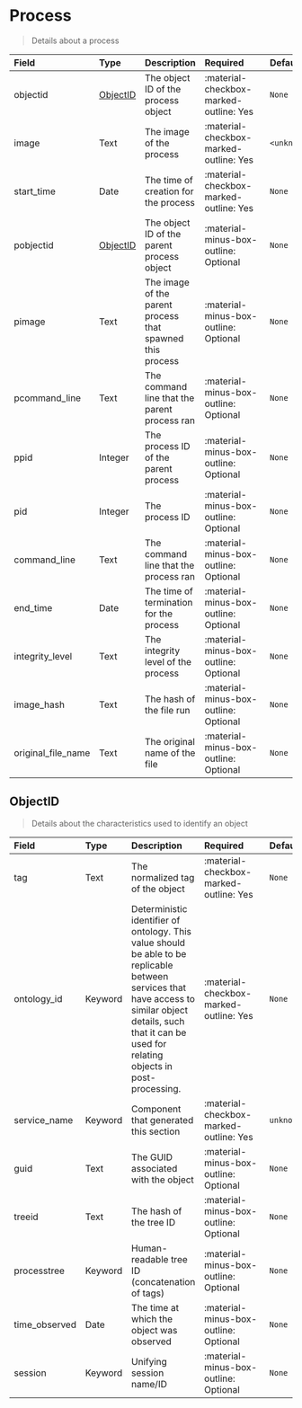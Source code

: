[comment]: # (AUTOGENERATED MARKDOWN CONTENT. UPDATES TO ODM DOCUMENTATION SHOULD BE DONE THROUGH ASSEMBLYLINE-BASE REPO!)
# Process
> Details about a process

| Field | Type | Description | Required | Default |
| :--- | :--- | :--- | :--- | :--- |
| objectid | [ObjectID](/assemblyline4_docs/odm/models/ontology/results/process/#objectid) | The object ID of the process object | <div style="width:100px">:material-checkbox-marked-outline: Yes</div> | `None` |
| image | Text | The image of the process | <div style="width:100px">:material-checkbox-marked-outline: Yes</div> | `<unknown_image>` |
| start_time | Date | The time of creation for the process | <div style="width:100px">:material-checkbox-marked-outline: Yes</div> | `None` |
| pobjectid | [ObjectID](/assemblyline4_docs/odm/models/ontology/results/process/#objectid) | The object ID of the parent process object | <div style="width:100px">:material-minus-box-outline: Optional</div> | `None` |
| pimage | Text | The image of the parent process that spawned this process | <div style="width:100px">:material-minus-box-outline: Optional</div> | `None` |
| pcommand_line | Text | The command line that the parent process ran | <div style="width:100px">:material-minus-box-outline: Optional</div> | `None` |
| ppid | Integer | The process ID of the parent process | <div style="width:100px">:material-minus-box-outline: Optional</div> | `None` |
| pid | Integer | The process ID | <div style="width:100px">:material-minus-box-outline: Optional</div> | `None` |
| command_line | Text | The command line that the process ran | <div style="width:100px">:material-minus-box-outline: Optional</div> | `None` |
| end_time | Date | The time of termination for the process | <div style="width:100px">:material-minus-box-outline: Optional</div> | `None` |
| integrity_level | Text | The integrity level of the process | <div style="width:100px">:material-minus-box-outline: Optional</div> | `None` |
| image_hash | Text | The hash of the file run | <div style="width:100px">:material-minus-box-outline: Optional</div> | `None` |
| original_file_name | Text | The original name of the file | <div style="width:100px">:material-minus-box-outline: Optional</div> | `None` |


[comment]: # (AUTOGENERATED MARKDOWN CONTENT. UPDATES TO ODM DOCUMENTATION SHOULD BE DONE THROUGH ASSEMBLYLINE-BASE REPO!)
## ObjectID
> Details about the characteristics used to identify an object

| Field | Type | Description | Required | Default |
| :--- | :--- | :--- | :--- | :--- |
| tag | Text | The normalized tag of the object | <div style="width:100px">:material-checkbox-marked-outline: Yes</div> | `None` |
| ontology_id | Keyword | Deterministic identifier of ontology. This value should be able to be replicable between services that have access to similar object details, such that it can be used for relating objects in post-processing. | <div style="width:100px">:material-checkbox-marked-outline: Yes</div> | `None` |
| service_name | Keyword | Component that generated this section | <div style="width:100px">:material-checkbox-marked-outline: Yes</div> | `unknown` |
| guid | Text | The GUID associated with the object | <div style="width:100px">:material-minus-box-outline: Optional</div> | `None` |
| treeid | Text | The hash of the tree ID | <div style="width:100px">:material-minus-box-outline: Optional</div> | `None` |
| processtree | Keyword | Human-readable tree ID (concatenation of tags) | <div style="width:100px">:material-minus-box-outline: Optional</div> | `None` |
| time_observed | Date | The time at which the object was observed | <div style="width:100px">:material-minus-box-outline: Optional</div> | `None` |
| session | Keyword | Unifying session name/ID | <div style="width:100px">:material-minus-box-outline: Optional</div> | `None` |


